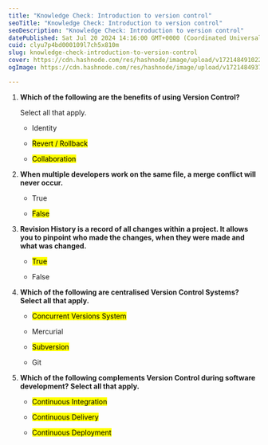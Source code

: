 ```yaml
---
title: "Knowledge Check: Introduction to version control"
seoTitle: "Knowledge Check: Introduction to version control"
seoDescription: "Knowledge Check: Introduction to version control"
datePublished: Sat Jul 20 2024 14:16:00 GMT+0000 (Coordinated Universal Time)
cuid: clyu7p4bd000109l7ch5x810m
slug: knowledge-check-introduction-to-version-control
cover: https://cdn.hashnode.com/res/hashnode/image/upload/v1721484910225/a8a50509-c24d-48e9-890f-fa41ec8205a4.png
ogImage: https://cdn.hashnode.com/res/hashnode/image/upload/v1721484937624/432a10c2-ecbb-4a7e-9f69-823498b61955.png

---
```


1. **Which of the following are the benefits of using Version Control?**
    
    Select all that apply.
    
    * Identity
        
    * <mark>Revert / Rollback</mark>
        
    * <mark>Collaboration</mark>
        
2. **When multiple developers work on the same file, a merge conflict will never occur.**
    
    * True
        
    * <mark>False</mark>
        
3. **Revision History is a record of all changes within a project. It allows you to pinpoint who made the changes, when they were made and what was changed.**
    
    * <mark>True</mark>
        
    * False
        
4. **Which of the following are centralised Version Control Systems? Select all that apply.**
    
    * <mark>Concurrent Versions System</mark>
        
    * Mercurial
        
    * <mark>Subversion</mark>
        
    * Git
        
5. **Which of the following complements Version Control during software development? Select all that apply.**
    
    * <mark>Continuous Integration</mark>
        
    * <mark>Continuous Delivery</mark>
        
    * <mark>Continuous Deployment</mark>